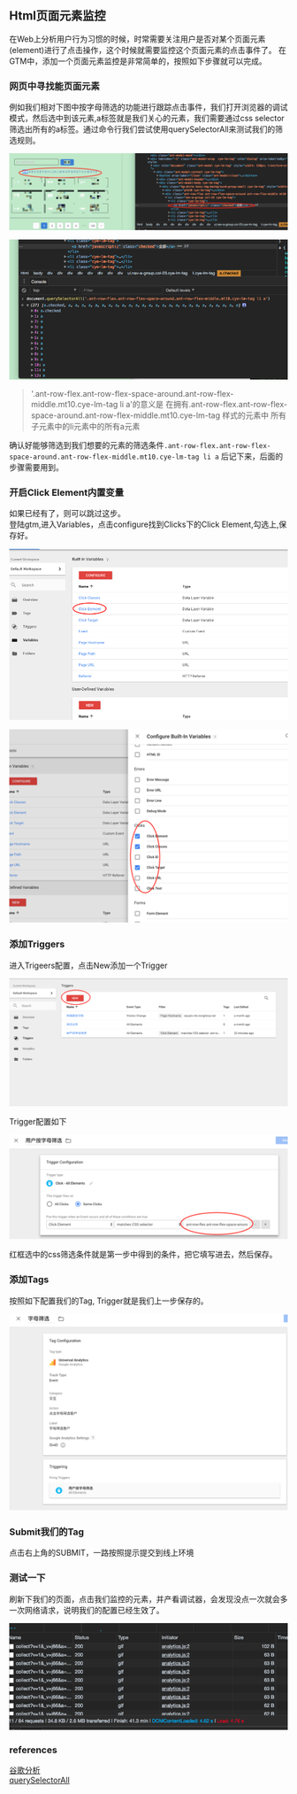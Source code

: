 Html页面元素监控
-------------------
在Web上分析用户行为习惯的时候，时常需要关注用户是否对某个页面元素(element)进行了点击操作，这个时候就需要监控这个页面元素的点击事件了。
在GTM中，添加一个页面元素监控是非常简单的，按照如下步骤就可以完成。

### 网页中寻找能页面元素
例如我们相对下图中按字母筛选的功能进行跟踪点击事件，我们打开浏览器的调试模式，然后选中到该元素,a标签就是我们关心的元素，我们需要通过css selector筛选出所有的a标签。通过命令行我们尝试使用querySelectorAll来测试我们的筛选规则。  

![s1](./asset/element_trigger/s1.png)

![s2](./asset/element_trigger/s2.png)


> '.ant-row-flex.ant-row-flex-space-around.ant-row-flex-middle.mt10.cye-lm-tag li a'的意义是 在拥有.ant-row-flex.ant-row-flex-space-around.ant-row-flex-middle.mt10.cye-lm-tag 样式的元素中 所有子元素中的li元素中的所有a元素  

确认好能够筛选到我们想要的元素的筛选条件`.ant-row-flex.ant-row-flex-space-around.ant-row-flex-middle.mt10.cye-lm-tag li a` 后记下来，后面的步骤需要用到。


### 开启Click Element内置变量
如果已经有了，则可以跳过这步。   
登陆gtm,进入Variables，点击configure找到Clicks下的Click Element,勾选上,保存好。 

![s3](./asset/element_trigger/s3.png)


![s4](./asset/element_trigger/s4.png)


### 添加Triggers
进入Trigeers配置，点击New添加一个Trigger  

![s5](./asset/element_trigger/s5.png)

Trigger配置如下  

![s6](./asset/element_trigger/s6.png)

红框选中的css筛选条件就是第一步中得到的条件，把它填写进去，然后保存。

### 添加Tags 
按照如下配置我们的Tag, Trigger就是我们上一步保存的。

![s7](./asset/element_trigger/s7.png)


### Submit我们的Tag
点击右上角的SUBMIT，一路按照提示提交到线上环境

### 测试一下  
刷新下我们的页面，点击我们监控的元素，并产看调试器，会发现没点一次就会多一次网络请求，说明我们的配置已经生效了。

![s8](./asset/element_trigger/s8.png)


### references
[谷歌分析](https://gitniko.gitbooks.io/yalvsme/content/google_analytics.html)  
[querySelectorAll](https://developer.mozilla.org/zh-CN/docs/Web/API/Element/querySelectorAll)  

